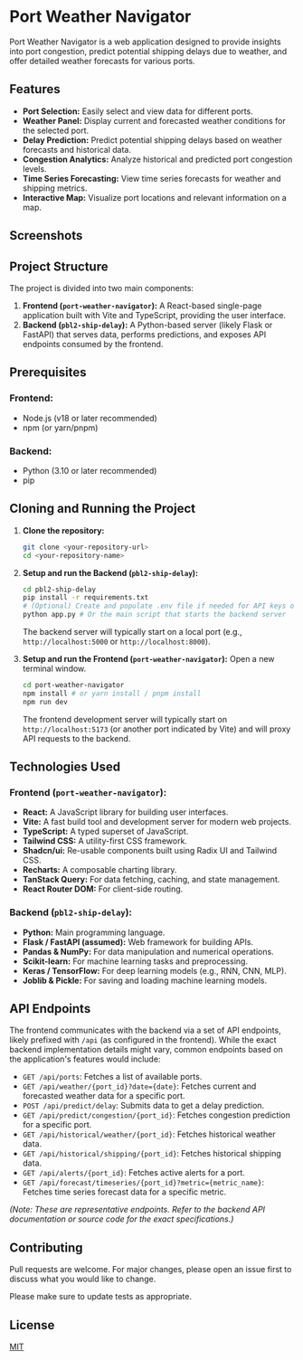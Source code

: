 # Port Weather Navigator

Port Weather Navigator is a web application designed to provide insights into port congestion, predict potential shipping delays due to weather, and offer detailed weather forecasts for various ports.

## Features

*   **Port Selection:** Easily select and view data for different ports.
*   **Weather Panel:** Display current and forecasted weather conditions for the selected port.
*   **Delay Prediction:** Predict potential shipping delays based on weather forecasts and historical data.
*   **Congestion Analytics:** Analyze historical and predicted port congestion levels.
*   **Time Series Forecasting:** View time series forecasts for weather and shipping metrics.
*   **Interactive Map:** Visualize port locations and relevant information on a map.

## Screenshots

## Project Structure

The project is divided into two main components:

1.  **Frontend (`port-weather-navigator`):** A React-based single-page application built with Vite and TypeScript, providing the user interface.
2.  **Backend (`pbl2-ship-delay`):** A Python-based server (likely Flask or FastAPI) that serves data, performs predictions, and exposes API endpoints consumed by the frontend.

## Prerequisites

### Frontend:
*   Node.js (v18 or later recommended)
*   npm (or yarn/pnpm)

### Backend:
*   Python (3.10 or later recommended)
*   pip

## Cloning and Running the Project

1.  **Clone the repository:**
    ```bash
    git clone <your-repository-url>
    cd <your-repository-name>
    ```

2.  **Setup and run the Backend (`pbl2-ship-delay`):**
    ```bash
    cd pbl2-ship-delay
    pip install -r requirements.txt
    # (Optional) Create and populate .env file if needed for API keys or configurations
    python app.py # Or the main script that starts the backend server
    ```
    The backend server will typically start on a local port (e.g., `http://localhost:5000` or `http://localhost:8000`).

3.  **Setup and run the Frontend (`port-weather-navigator`):**
    Open a new terminal window.
    ```bash
    cd port-weather-navigator
    npm install # or yarn install / pnpm install
    npm run dev
    ```
    The frontend development server will typically start on `http://localhost:5173` (or another port indicated by Vite) and will proxy API requests to the backend.

## Technologies Used

### Frontend (`port-weather-navigator`):
*   **React:** A JavaScript library for building user interfaces.
*   **Vite:** A fast build tool and development server for modern web projects.
*   **TypeScript:** A typed superset of JavaScript.
*   **Tailwind CSS:** A utility-first CSS framework.
*   **Shadcn/ui:** Re-usable components built using Radix UI and Tailwind CSS.
*   **Recharts:** A composable charting library.
*   **TanStack Query:** For data fetching, caching, and state management.
*   **React Router DOM:** For client-side routing.

### Backend (`pbl2-ship-delay`):
*   **Python:** Main programming language.
*   **Flask / FastAPI (assumed):** Web framework for building APIs.
*   **Pandas & NumPy:** For data manipulation and numerical operations.
*   **Scikit-learn:** For machine learning tasks and preprocessing.
*   **Keras / TensorFlow:** For deep learning models (e.g., RNN, CNN, MLP).
*   **Joblib & Pickle:** For saving and loading machine learning models.

## API Endpoints

The frontend communicates with the backend via a set of API endpoints, likely prefixed with `/api` (as configured in the frontend). While the exact backend implementation details might vary, common endpoints based on the application's features would include:

*   `GET /api/ports`: Fetches a list of available ports.
*   `GET /api/weather/{port_id}?date={date}`: Fetches current and forecasted weather data for a specific port.
*   `POST /api/predict/delay`: Submits data to get a delay prediction.
*   `GET /api/predict/congestion/{port_id}`: Fetches congestion prediction for a specific port.
*   `GET /api/historical/weather/{port_id}`: Fetches historical weather data.
*   `GET /api/historical/shipping/{port_id}`: Fetches historical shipping data.
*   `GET /api/alerts/{port_id}`: Fetches active alerts for a port.
*   `GET /api/forecast/timeseries/{port_id}?metric={metric_name}`: Fetches time series forecast data for a specific metric.

*(Note: These are representative endpoints. Refer to the backend API documentation or source code for the exact specifications.)*

## Contributing

Pull requests are welcome. For major changes, please open an issue first to discuss what you would like to change.

Please make sure to update tests as appropriate.

## License

[MIT](https://choosealicense.com/licenses/mit/)
